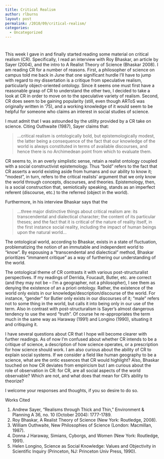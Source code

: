 ```yaml
---
title: Critical Realism
author: rlburns
layout: post
permalink: /2010/09/critical-realism/
categories:
  - Uncategorized
---
```

# 

This week I gave in and finally started reading some material on critical realism (CR). Specifically, I read an interview with Roy Bhaskar, an article by Sayer (2004), and the intro to A Realist Theory of Science (Bhaskar 2008). I am reading CR for a number of reasons. First, a philosopher of science on campus told me back in June that one significant hurdle I’ll have to jump with regard to my dissertation is a critique from speculative realism, particularly object-oriented ontology. Since it seems one must first have a reasonable grasp of CR to understand the other two, I decided to take a look at CR in order to move on to the speculative variety of realism. Second, CR does seem to be gaining popularity (still, even though ARToS was originally written in ‘75), and a working knowledge of it would seem to be helpful for someone who claims an interest in social studies of science.

I must admit that I was astounded by the utility provided by a CR take on science. Citing Outhwaite (1987), Sayer claims that:

> …critical realism is ontologically bold, but epistemologically modest, the latter being a consequence of the fact that our knowledge of the world is always constituted in terms of available discourses, and hence there is no Archimedean point from which to evaluate them.

CR seems to, in an overly simplistic sense, retain a realist ontology coupled with a social constructivist epistemology. Thus “bold” refers to the fact that CR asserts a world existing aside from humans and our ability to know it; “modest”, in turn, refers to the critical realists’ argument that we only know the world through concepts, discourses, and theories. Epistemology, then, is a social construction that, semiotically speaking, stands as an imperfect referent (discourse, etc.) to the referred (object in the world).

Furthermore, in his interview Bhaskar says that the

> …three major distinctive things about critical realism are: its transcendental and dialectical character; the content of its particular theses; and the fact that it is critical of the nature of reality itself, in the first instance social reality, including the impact of human beings upon the natural world…

The ontological world, according to Bhaskar, exists in a state of fluctuation, problematizing the notion of an immutable and independent world to “know”. By espousing a “transcendental and dialectical” method, Bhaskar prioritizes “immanent critique” as a way of furthering our understanding of the world.

The ontological theme of CR contrasts it with various post-structuralist perspectives. If my readings of Derrida, Foucault, Butler, etc. are correct (and they may not be – I’m a geographer, not a philosopher), I see them as denying the existence of an a priori ontology. Rather, the existence of the world only exists in our knowledge/description/discourse of the world. For instance, “gender” for Butler only exists in our discourses of it; “male” refers not to some thing in the world, but calls it into being only in our use of the term. Also in contrast with post-structuralism is Sayer’s almost dangerous tendency to use the word “truth”. Of course he re-appropriates the term much in the same way as Haraway (1991) and Longino (1990), situating it and critiquing it.

I have several questions about CR that I hope will become clearer with further readings. As of now I’m confused about whether CR intends to be a critique of science, a description of how science operates, or a prescription for how science should work. I am also curious about the ability of CR to explain social systems. If we consider a field like human geography to be a science, what are the ontic essences that CR would highlight? Also, Bhaskar touched on how CR deviates from empiricism but I am curious about the role of observation in CR: for CR, are all social aspects of the world observable? Which are not, and what does that mean for CR’s ability to theorize?

I welcome your responses and thoughts, if you so desire to do so.

Works Cited

1. Andrew Sayer, “Realisms through Thick and Thin,” Environment & Planning A 36, no. 10 (October 2004): 1777-1789.  
2. Roy Bhaskar, A Realist Theory of Science (New York: Routledge, 2008).  
3. William Outhwaite, New Philosophies of Science (London: Macmillan, 1987).  
4. Donna J Haraway, Simians, Cyborgs, and Women (New York: Routledge, 1991).  
5. Helen Longino, Science as Social Knowledge: Values and Objectivity in Scientific Inquiry (Princeton, NJ: Princeton Univ Press, 1990).